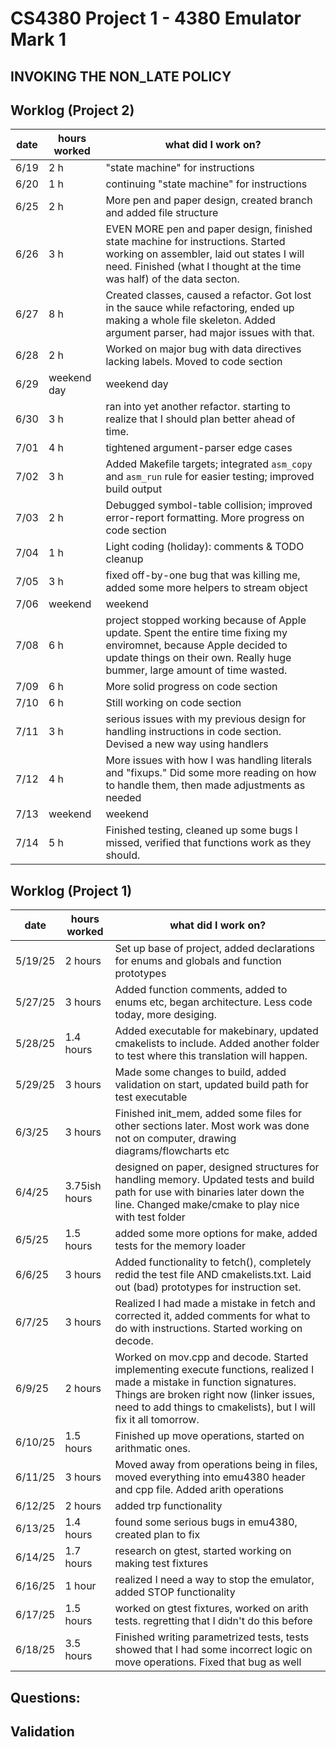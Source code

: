 # CS4380 Project 1 - 4380 Emulator Mark 1
## INVOKING THE NON_LATE POLICY

## Worklog (Project 2)
| date | hours worked | what did I work on? | 
|-----|--------------|---------------------|
| 6/19 | 2 h | "state machine" for  instructions |
| 6/20 | 1 h | continuing "state machine" for instructions |
| 6/25 | 2 h | More pen and paper design, created branch and added file structure  |
| 6/26 | 3 h | EVEN MORE pen and paper design, finished state machine for instructions. Started working on assembler, laid out states I will need. Finished (what I thought at the time was half) of the data secton. | 
| 6/27 | 8 h | Created classes, caused a refactor. Got lost in the sauce while refactoring, ended up making a whole file skeleton. Added argument parser, had major issues with that. |
| 6/28 | 2 h | Worked on major bug with data directives lacking labels. Moved to code section | 
| 6/29 | weekend day | weekend day | 
| 6/30 | 3 h | ran into yet another refactor. starting to realize that I should plan better ahead of time. |
| 7/01 |  4 h | tightened argument-parser edge cases |
| 7/02 | 3 h | Added Makefile targets; integrated `asm_copy` and `asm_run` rule for easier testing; improved build output |
| 7/03 | 2 h | Debugged symbol-table collision; improved error-report formatting. More progress on code section|
| 7/04 | 1 h | Light coding (holiday): comments & TODO cleanup |
| 7/05 | 3 h | fixed off-by-one bug that was killing me, added some more helpers to stream object |
| 7/06 | weekend | weekend |
| 7/08 | 6 h | project stopped working because of Apple update. Spent the entire time fixing my enviromnet, because Apple decided to update things on their own. Really huge bummer, large amount of time wasted. |
| 7/09 | 6 h | More solid progress on code section |
| 7/10 | 6 h | Still working on code section |
| 7/11 | 3 h| serious issues with my previous design for handling instructions in code section. Devised a new way using handlers |
| 7/12 | 4 h| More issues with how I was handling literals and "fixups." Did some more reading on how to handle them, then made adjustments as needed |
| 7/13 | weekend | weekend |
| 7/14 | 5 h | Finished testing, cleaned up some bugs I missed, verified that functions work as they should.  |



## Worklog (Project 1)
|date | hours worked | what did I work on? |
|-----|--------------|---------------------|
|5/19/25| 2 hours | Set up base of project, added declarations for enums and globals and function prototypes  |
|5/27/25 | 3 hours | Added function comments, added to enums etc, began architecture. Less code today, more desiging. | 
|5/28/25 | 1.4 hours | Added executable for makebinary, updated cmakelists to include. Added another folder to test where this translation will happen. |
|5/29/25 | 3 hours | Made some changes to build, added validation on start, updated build path for test executable | 
|6/3/25 | 3 hours  | Finished init_mem, added some files for other sections later. Most work was done not on computer, drawing diagrams/flowcharts etc|
|6/4/25 | 3.75ish hours | designed on paper, designed structures for handling memory. Updated tests and build path for use with binaries later down the line. Changed make/cmake to play nice with test folder|
|6/5/25 | 1.5 hours | added some more options for make, added tests for the memory loader|
|6/6/25 | 3 hours | Added functionality to fetch(), completely redid the test file AND cmakelists.txt. Laid out (bad) prototypes for instruction set.|
|6/7/25 | 3 hours | Realized I had made a mistake in fetch and corrected it, added comments for what to do with instructions. Started working on decode.| 
|6/9/25 | 2 hours | Worked on mov.cpp and decode. Started implementing execute functions, realized I made a mistake in function signatures. Things are broken right now (linker issues, need to add things to cmakelists), but I will fix it all tomorrow. | 
| 6/10/25 | 1.5 hours | Finished up move operations, started on arithmatic ones.  | 
| 6/11/25 | 3 hours | Moved away from operations being in files, moved everything into emu4380 header and cpp file. Added arith operations| 
|6/12/25 | 2 hours | added trp functionality |
|6/13/25 | 1.4 hours | found some serious bugs in emu4380, created plan to fix |   
|6/14/25 | 1.7 hours | research on gtest, started working on making test fixtures|
|6/16/25 | 1 hour | realized I need a way to stop the emulator, added STOP functionality | 
|6/17/25 | 1.5 hours | worked on gtest fixtures, worked on arith tests. regretting that I didn't do this before | 
|6/18/25 | 3.5 hours | Finished writing parametrized tests, tests showed that I had some incorrect logic on move operations. Fixed that bug as well |
## Questions: 


## Validation
